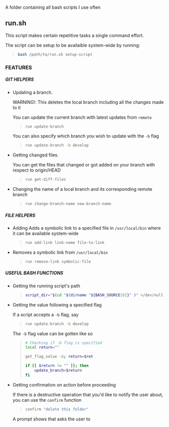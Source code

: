 A folder containing all bash scripts I use often

## run.sh

This script makes certain repetitive tasks a single command effort.

The script can be setup to be availaible system-wide by running:
> ```bash
> bash /path/to/run.sh setup-script
> ```

### FEATURES
##### GIT HELPERS
* Updating a branch.

    WARNING!: This deletes the local branch including all the changes made to it

    You can update the current branch with latest updates from `remote`

    > ```bash
    > run update-branch
    > ```

    You can also specify which branch you wish to update with the `-b` flag

    > ```bash
    > run update-branch -b develop
    > ```

* Getting changed files.

    You can get the files that changed or got added on your branch with respect to origin/HEAD

    > ```bash
    > run get-diff-files
    > ```

* Changing the name of a local branch and its corresponding remote branch

    > ```bash
    > run change-branch-name new-branch-name
    > ```

##### FILE HELPERS

* Adding Adds a symbolic link to a specified file in `/usr/local/bin` where it can be available system-wide

    > ```bash
    > run add-link link-name file-to-link
    > ```

* Removes a symbolic link from `/usr/local/bin`

    > ```bash
    > run remove-link symbolic-file
    > ```

##### USEFUL BASH FUNCTIONS
* Getting the running script's path

    > ```bash
    > script_dir="$(cd "$(dirname "${BASH_SOURCE[0]}" )" >/dev/null && pwd)"
    > ```

* Getting the value following a specified flag

    If a script accepts a `-b` flag, say

    > ```bash
    > run update-branch -b develop
    > ```

    The `-b` flag value can be gotten like so

    > ```bash
    > # Checking if -b flag is specified
    > local return=""
    >
	> get_flag_value -b; return=$ret
    >
    > if [[ $return != "" ]]; then
	>     update_branch=$return
	> fi
    > ```

* Getting confirmation on action before proceeding

    If there is a destructive operation that you'd like to notify the user about, you can use the `confirm` function

    > ```bash
    > confirm "delete this folder"
    > ```

    A prompt shows that asks the user to

